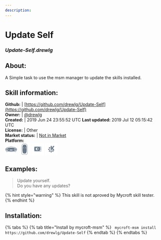 ```yaml
---  
description:   
---  
```

# Update Self  
### _Update-Self.drewlg_  
## About:  
A Simple task to use the msm manager to update the skills installed.

## Skill information:  
**Github:** | [https://github.com/drewlg/Update-Self](https://github.com/drewlg/Update-Self)  
**Owner:** | [@drewlg](https://github.com/drewlg)  
**Created:** | 2019 Jun 24 23:55:52 UTC  **Last updated:** 2019 Jul 12 05:15:42 UTC  
**License:** | Other  
**Market status:** | [Not in Market](https://market.mycroft.ai/skill/)  
**Platform:**  
 ![](../.gitbook/assets/mark-1-icon.png)  ![](../.gitbook/assets/mark-2-icon.png)  ![](../.gitbook/assets/picroft-icon.png)  ![](../.gitbook/assets/kde.png)   
## Examples:  
> Update yourself.  
> Do you have any updates?  
  
{% hint style="warning" %}
This skill is not aproved by Mycroft skill tester.
{% endhint %}
    
## Installation:  
{% tabs %}
{% tab title="Install by mycroft-msm" %}
``` mycroft-msm install https://github.com/drewlg/Update-Self```
{% endtab %}
  {% endtabs %}
  